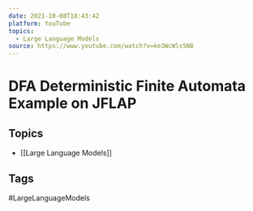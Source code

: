 ```yaml
---
date: 2021-10-08T18:43:42
platform: YouTube
topics:
  - Large Language Models
source: https://www.youtube.com/watch?v=ke3WcWls5N8
---
```

# DFA Deterministic Finite Automata Example on JFLAP

## Topics
- [[Large Language Models]]

## Tags
#LargeLanguageModels
